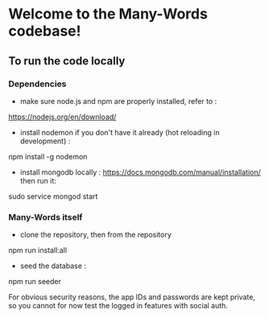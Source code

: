 # Welcome to the Many-Words codebase!

## To run the code locally

### Dependencies
* make sure node.js and npm are properly installed, refer to : 

https://nodejs.org/en/download/
* install nodemon if you don't have it already (hot reloading in development) :

npm install -g nodemon
* install mongodb locally :
https://docs.mongodb.com/manual/installation/
then run it: 

sudo service mongod start

### Many-Words itself
* clone the repository, then from the repository

npm run install:all
* seed the database :

npm run seeder

For obvious security reasons, the app IDs and passwords are kept private, so you cannot for now test the logged in features with social auth.
